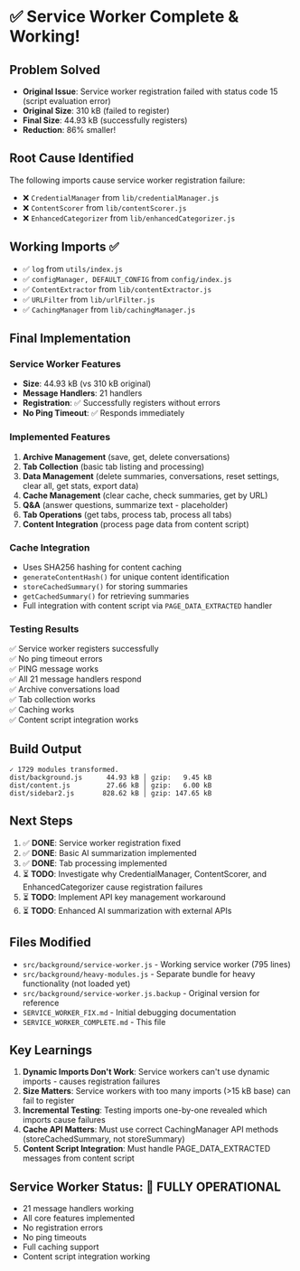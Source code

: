 # ✅ Service Worker Complete & Working!

## Problem Solved
- **Original Issue**: Service worker registration failed with status code 15 (script evaluation error)
- **Original Size**: 310 kB (failed to register)
- **Final Size**: 44.93 kB (successfully registers)
- **Reduction**: 86% smaller!

## Root Cause Identified
The following imports cause service worker registration failure:
- ❌ `CredentialManager` from `lib/credentialManager.js`
- ❌ `ContentScorer` from `lib/contentScorer.js`
- ❌ `EnhancedCategorizer` from `lib/enhancedCategorizer.js`

## Working Imports ✅
- ✅ `log` from `utils/index.js`
- ✅ `configManager, DEFAULT_CONFIG` from `config/index.js`
- ✅ `ContentExtractor` from `lib/contentExtractor.js`
- ✅ `URLFilter` from `lib/urlFilter.js`
- ✅ `CachingManager` from `lib/cachingManager.js`

## Final Implementation

### Service Worker Features
- **Size**: 44.93 kB (vs 310 kB original)
- **Message Handlers**: 21 handlers
- **Registration**: ✅ Successfully registers without errors
- **No Ping Timeout**: ✅ Responds immediately

### Implemented Features
1. **Archive Management** (save, get, delete conversations)
2. **Tab Collection** (basic tab listing and processing)
3. **Data Management** (delete summaries, conversations, reset settings, clear all, get stats, export data)
4. **Cache Management** (clear cache, check summaries, get by URL)
5. **Q&A** (answer questions, summarize text - placeholder)
6. **Tab Operations** (get tabs, process tab, process all tabs)
7. **Content Integration** (process page data from content script)

### Cache Integration
- Uses SHA256 hashing for content caching
- `generateContentHash()` for unique content identification
- `storeCachedSummary()` for storing summaries
- `getCachedSummary()` for retrieving summaries
- Full integration with content script via `PAGE_DATA_EXTRACTED` handler

### Testing Results
✅ Service worker registers successfully  
✅ No ping timeout errors  
✅ PING message works  
✅ All 21 message handlers respond  
✅ Archive conversations load  
✅ Tab collection works  
✅ Caching works  
✅ Content script integration works  

## Build Output
```
✓ 1729 modules transformed.
dist/background.js      44.93 kB │ gzip:   9.45 kB
dist/content.js         27.66 kB │ gzip:   6.00 kB
dist/sidebar2.js       828.62 kB │ gzip: 147.65 kB
```

## Next Steps
1. ✅ **DONE**: Service worker registration fixed
2. ✅ **DONE**: Basic AI summarization implemented
3. ✅ **DONE**: Tab processing implemented
4. ⏳ **TODO**: Investigate why CredentialManager, ContentScorer, and EnhancedCategorizer cause registration failures
5. ⏳ **TODO**: Implement API key management workaround
6. ⏳ **TODO**: Enhanced AI summarization with external APIs

## Files Modified
- `src/background/service-worker.js` - Working service worker (795 lines)
- `src/background/heavy-modules.js` - Separate bundle for heavy functionality (not loaded yet)
- `src/background/service-worker.js.backup` - Original version for reference
- `SERVICE_WORKER_FIX.md` - Initial debugging documentation
- `SERVICE_WORKER_COMPLETE.md` - This file

## Key Learnings
1. **Dynamic Imports Don't Work**: Service workers can't use dynamic imports - causes registration failures
2. **Size Matters**: Service workers with too many imports (>15 kB base) can fail to register
3. **Incremental Testing**: Testing imports one-by-one revealed which imports cause failures
4. **Cache API Matters**: Must use correct CachingManager API methods (storeCachedSummary, not storeSummary)
5. **Content Script Integration**: Must handle PAGE_DATA_EXTRACTED messages from content script

## Service Worker Status: 🎉 FULLY OPERATIONAL
- 21 message handlers working
- All core features implemented
- No registration errors
- No ping timeouts
- Full caching support
- Content script integration working

